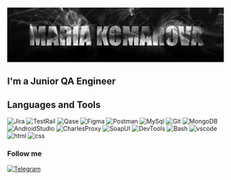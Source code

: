![Header](https://github.com/komarovamd/komarovamd/blob/main/assets/1.jpg?raw=true)

## I'm a Junior QA Engineer 

## Languages and Tools
![Jira](https://img.shields.io/badge/Jira-black?style=for-the-badge&logo=Jira&logoColor=blue&color=000000
)
![TestRail](https://img.shields.io/badge/Testrail-black?style=for-the-badge&logo=testrail&logoColor=green&color=000000
)
![Qase](https://img.shields.io/badge/Qase-black?style=for-the-badge&logo=qase&logoColor=blue&color=000000
)
![Figma](https://img.shields.io/badge/Figma-black?style=for-the-badge&logo=figma&logoColor=red&color=000000
)
![Postman](https://img.shields.io/badge/Postman-black?style=for-the-badge&logo=postman&logoColor=orange&color=000000
)
![MySql](https://img.shields.io/badge/Mysql-black?style=for-the-badge&logo=mysql&logoColor=lightblue&color=000000
)
![Git](https://img.shields.io/badge/Git-black?style=for-the-badge&logo=git&logoColor=orange&color=000000
)
![MongoDB](https://img.shields.io/badge/mongodb-black?style=for-the-badge&logo=mongodb&logoColor=green&color=000000
)
![AndroidStudio](https://img.shields.io/badge/Androidstudio-black?style=for-the-badge&logo=androidstudio&logoColor=green&color=000000)
![CharlesProxy](https://img.shields.io/badge/CharlesProxy-black?style=for-the-badge&logo=charles&logoColor=lightblue&color=000000
)
![SoapUI](https://img.shields.io/badge/soapui-black?style=for-the-badge&logo=soapui&logoColor=orange&color=000000
)
![DevTools](https://img.shields.io/badge/Devtools-black?style=for-the-badge&logo=devtools&logoColor=red&color=000000
)
![Bash](https://img.shields.io/badge/bash-black?style=for-the-badge&logo=bash&logoColor=white&color=000000
)
![vscode](https://img.shields.io/badge/vscode-black?style=for-the-badge&logo=code&logoColor=blue&color=000000
)
![html](https://img.shields.io/badge/html-black?style=for-the-badge&logo=html&logoColor=blue&color=000000
)
![css](https://img.shields.io/badge/css-black?style=for-the-badge&logo=css&logoColor=purple&color=000000
)


### Follow me
[![Telegram](https://img.shields.io/badge/Telegram-black?style=for-the-badge&logo=telegram&logoColor=blue
)][Telegram]

[Telegram]: https://t.me/komarovamd